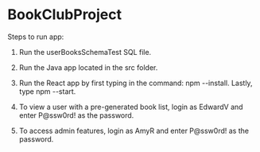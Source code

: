 # BookClubProject

Steps to run app:

1) Run the userBooksSchemaTest SQL file.

2) Run the Java app located in the src folder.

3) Run the React app by first typing in the command: npm --install. Lastly, type npm --start. 

4) To view a user with a pre-generated book list, login as EdwardV and enter P@ssw0rd! as the password.

5) To access admin features, login as AmyR and enter P@ssw0rd! as the password.
